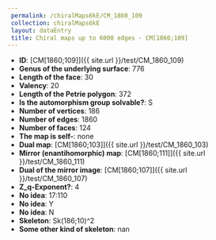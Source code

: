 ```yaml
--- 
 permalink: /chiralMaps6kE/CM_1860_109 
 collection: chiralMaps6kE
 layout: dataEntry
 title: Chiral maps up to 6000 edges - CM[1860;109]
---
```


- **ID**: [CM[1860;109]]({{ site.url }}/test/CM_1860_109)
- **Genus of the underlying surface**: 776
- **Length of the face**: 30
- **Valency**: 20
- **Length of the Petrie polygon**: 372
- **Is the automorphism group solvable?**: S
- **Number of vertices**: 186
- **Number of edges**: 1860
- **Number of faces**: 124
- **The map is self-**: none
- **Dual map**: [CM[1860;103]]({{ site.url }}/test/CM_1860_103)
- **Mirror (enantihomorphic) map**: [CM[1860;111]]({{ site.url }}/test/CM_1860_111)
- **Dual of the mirror image**: [CM[1860;107]]({{ site.url }}/test/CM_1860_107)
- **Z_q-Exponent?**: 4
- **No idea**:  17:110
- **No idea**: Y
- **No idea**: N
- **Skeleton**: Sk(186;10)^2
- **Some other kind of skeleton**: nan
